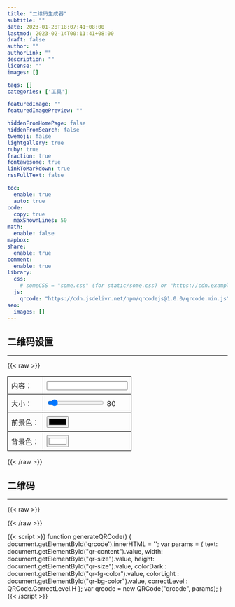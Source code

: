 ```yaml
---
title: "二维码生成器"
subtitle: ""
date: 2023-01-28T18:07:41+08:00
lastmod: 2023-02-14T00:11:41+08:00
draft: false
author: ""
authorLink: ""
description: ""
license: ""
images: []

tags: []
categories: ['工具']

featuredImage: ""
featuredImagePreview: ""

hiddenFromHomePage: false
hiddenFromSearch: false
twemoji: false
lightgallery: true
ruby: true
fraction: true
fontawesome: true
linkToMarkdown: true
rssFullText: false

toc:
  enable: true
  auto: true
code:
  copy: true
  maxShownLines: 50
math:
  enable: false
mapbox:
share:
  enable: true
comment:
  enable: true
library:
  css:
    # someCSS = "some.css" (for static/some.css) or "https://cdn.example.com/some.css"
  js:
    qrcode: "https://cdn.jsdelivr.net/npm/qrcodejs@1.0.0/qrcode.min.js"
seo:
  images: []
---
```


<!-- 正文 -->

## 二维码设置
---------------------------
{{< raw >}}
<style>
  #qrcode-form {
    border-collapse: collapse;
  }
  #qrcode-form td {
    border: 1px solid black;
    padding: 8px;
    text-align: left;
    width: auto;
    white-space: nowrap;
  }
</style>

<form id='qrcode-form' onchange='generateQRCode()'>
  <table>
    <tr>
      <td><label for="content">内容：</label></td>
      <td><input type="text" id="qr-content" name="content"></td>
    </tr>
    <tr>
      <td><label for="size">大小：</label></td>
      <td>
        <input type="range" id="qr-size" name="size" min="40" max="640" value="80" oninput="document.getElementById('size-value').innerHTML=this.value">
        <span id="size-value">80</span>
      </td>
    </tr>
    <tr>
      <td><label for="fg-color">前景色：</label></td>
      <td><input type="color" id="qr-fg-color" name="fg-color"></td>
    </tr>
    <tr>
      <td><label for="bg-color">背景色：</label></td>
      <td><input type="color" id="qr-bg-color" name="bg-color" value="#FFFFFF"></td>
    </tr>
  </table>
</form>
{{< /raw >}}

## 二维码
---------------------------
{{< raw >}}
<div id="qrcode"></div>
{{< /raw >}}

{{< script >}}
function generateQRCode() { 
  document.getElementById('qrcode').innerHTML = '';
  var params = {
    text: document.getElementById("qr-content").value,
    width: document.getElementById("qr-size").value,
    height: document.getElementById("qr-size").value,
    colorDark : document.getElementById("qr-fg-color").value,
    colorLight : document.getElementById("qr-bg-color").value,
    correctLevel : QRCode.CorrectLevel.H
  };
  var qrcode = new QRCode("qrcode", params); 
}
{{< /script >}}
